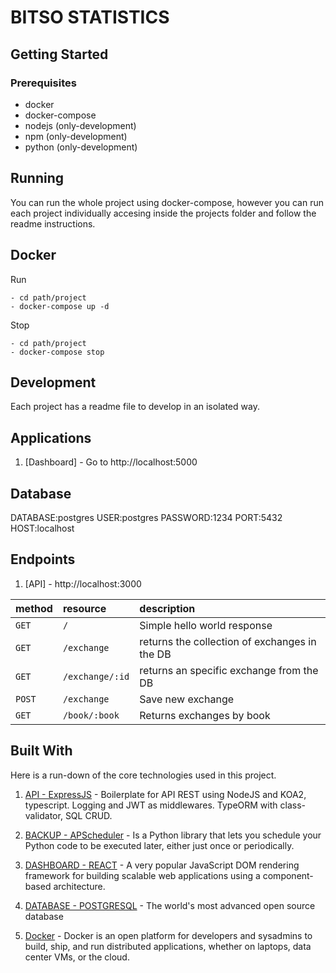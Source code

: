 # BITSO STATISTICS

## Getting Started

### Prerequisites

- docker
- docker-compose
- nodejs (only-development)
- npm (only-development)
- python (only-development)

## Running

You can run the whole project using docker-compose, however you can run each project individually accesing inside the projects folder and follow the readme instructions.

## Docker

Run

``` #!/bin/bash
- cd path/project
- docker-compose up -d
```

Stop

``` #!/bin/bash
- cd path/project
- docker-compose stop
```

## Development

Each project has a readme file to develop in an isolated way.

## Applications

1. [Dashboard] - Go to http://localhost:5000

## Database

DATABASE:postgres
USER:postgres
PASSWORD:1234
PORT:5432
HOST:localhost

## Endpoints

1. [API] - http://localhost:3000

| method             | resource         | description                                                                                    |
|:-------------------|:-----------------|:-----------------------------------------------------------------------------------------------|
| `GET`              | `/`              | Simple hello world response                                                                    |
| `GET`              | `/exchange`      | returns the collection of exchanges in the DB                                                  |
| `GET`              | `/exchange/:id`  | returns an specific exchange from the DB                                                       |
| `POST`             | `/exchange`      | Save new exchange                                                                              |
| `GET`              | `/book/:book`    | Returns exchanges by book                                                                      |

## Built With

Here is a run-down of the core technologies used in this project.

1. [API - ExpressJS](https://www.npmjs.com/package/node-typescript-koa-rest) - Boilerplate for API REST using NodeJS and KOA2, typescript. Logging and JWT as middlewares. TypeORM with class-validator, SQL CRUD.

2. [BACKUP - APScheduler](https://apscheduler.readthedocs.io/en/latest/) - Is a Python library that lets you schedule your Python code to be executed later, either just once or periodically.

3. [DASHBOARD - REACT](https://reactjs.org/) - A very popular JavaScript DOM rendering framework for building scalable web applications using a component-based architecture.

4. [DATABASE - POSTGRESQL](https://www.postgresql.org/) - The world's most advanced open source database

5. [Docker](https://www.docker.com/) - Docker is an open platform for developers and sysadmins to build, ship, and run distributed applications, whether on laptops, data center VMs, or the cloud.